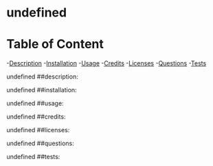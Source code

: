 

  # undefined

  # Table of Content
  -[Description](#description)
  -[Installation](#installation)
  -[Usage](#usage)
  -[Credits](#credits)
  -[Licenses](#licenses)
  -[Questions](#questions)
  -[Tests](#tests)

   undefined
  ##description:

   undefined
  ##installation:

   undefined
  ##usage:

   undefined
  ##credits:

   undefined
  ##licenses:

   undefined
  ##questions:

   undefined
  ##tests:

  
